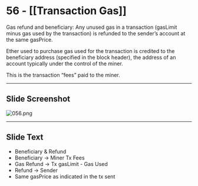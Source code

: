 # 56 - [[Transaction Gas]]

Gas refund and beneficiary: Any unused gas in a transaction (gasLimit minus gas used by the transaction) is refunded to the sender’s account at the same gasPrice. 

Ether used to purchase gas used for the transaction is credited to the beneficiary address (specified in the block header), the address of an account typically under the control of the miner. 

This is the transaction “fees” paid to the miner.

___
## Slide Screenshot
![056.png](../images/ethereum101/056.png)
___
## Slide Text
- Beneficiary & Refund
- Beneficiary -> Miner Tx Fees
- Gas Refund -> Tx gasLimit - Gas Used
- Refund -> Sender
- Same gasPrice as indicated in the tx sent
 

